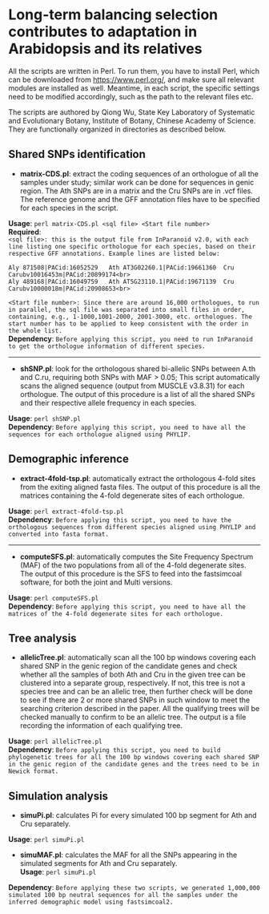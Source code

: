 # Long-term balancing selection contributes to adaptation in Arabidopsis and its relatives

All the scripts are written in Perl. To run them, you have to install Perl, which can be downloaded from https://www.perl.org/, and make sure all relevant modules are installed as well. Meantime, in each script, the specific settings need to be modified accordingly, such as the path to the relevant files etc.

The scripts are authored by Qiong Wu, State Key Laboratory of Systematic and Evolutionary Botany, Institute of Botany, Chinese Academy of Science. They are functionally organized in directories as described below.

Shared SNPs identification
---
*	**matrix-CDS.pl**: extract the coding sequences of an orthologue of all the samples under study; similar work can be done for sequences in genic region. The Ath SNPs are in a matrix and the Cru SNPs are in .vcf files. The reference genome and the GFF annotation files have to be specified for each species in the script. <br> 

**Usage**: `perl matrix-CDS.pl <sql file> <Start file number>`<br>
**Required**: <br>
`<sql file>: this is the output file from InParanoid v2.0, with each line listing one specific orthologue for each species, based on their respective GFF annotations. Example lines are listed below:`<br>
  
    Aly	871508|PACid:16052529	Ath	AT3G02260.1|PACid:19661360	Cru	Carubv10016453m|PACid:20899174<br>
    Aly	489168|PACid:16049759	Ath	AT5G23110.1|PACid:19671139	Cru	Carubv10000018m|PACid:20908653<br>

`<Start file number>: Since there are around 16,000 orthologues, to run in parallel, the sql file was separated into small files in order, containing, e.g., 1-1000,1001-2000, 2001-3000, etc. orthologues. The start number has to be applied to keep consistent with the order in the whole list.` <br>
**Dependency**: `Before applying this script, you need to run InParanoid to get the orthologue information of different species.`<br>

---
*	**shSNP.pl**: look for the orthologous shared bi-allelic SNPs between A.th and C.ru, requiring both SNPs with MAF > 0.05; This script automatically scans the aligned sequence (output from MUSCLE v3.8.31) for each orthologue. The output of this procedure is a list of all the shared SNPs and their respective allele frequency in each species.<br>

**Usage**: `perl shSNP.pl`<br>
**Dependency**: `Before applying this script, you need to have all the sequences for each orthologue aligned using PHYLIP.`<br>

Demographic inference
---
*	**extract-4fold-tsp.pl**: automatically extract the orthologous 4-fold sites from the exiting aligned fasta files. The output of this procedure is all the matrices containing the 4-fold degenerate sites of each orthologue.<br>

**Usage**: `perl extract-4fold-tsp.pl`<br>
**Dependency**: `Before applying this script, you need to have the orthologous sequences from different species aligned using PHYLIP and converted into fasta format.`<br>

---
*	**computeSFS.pl**: automatically computes the Site Frequency Spectrum (MAF) of the two populations from all of the 4-fold degenerate sites. The output of this procedure is the SFS to feed into the fastsimcoal software, for both the joint and Multi versions. <br>

**Usage**: `perl computeSFS.pl`<br>
**Dependency**: `Before applying this script, you need to have all the matrices of the 4-fold degenerate sites for each orthologue.`<br>

Tree analysis
---
*	**allelicTree.pl**: automatically scan all the 100 bp windows covering each shared SNP in the genic region of the candidate genes and check whether all the samples of both Ath and Cru in the given tree can be clustered into a separate group, respectively. If not, this tree is not a species tree and can be an allelic tree, then further check will be done to see if there are 2 or more shared SNPs in such window to meet the searching criterion described in the paper. All the qualifying trees will be checked manually to confirm to be an allelic tree. The output is a file recording the information of each qualifying tree.<br>

**Usage**: `perl allelicTree.pl`<br>
**Dependency**: `Before applying this script, you need to build phylogenetic trees for all the 100 bp windows covering each shared SNP in the genic region of the candidate genes and the trees need to be in Newick format.`<br>

Simulation analysis
---
*	**simuPi.pl**: calculates Pi for every simulated 100 bp segment for Ath and Cru separately.<br>

**Usage**: `perl simuPi.pl`<br>

*	**simuMAF.pl**: calculates the MAF for all the SNPs appearing in the simulated segments for Ath and Cru separately.<br>
**Usage**: `perl simuPi.pl`<br>

**Dependency**: `Before applying these two scripts, we generated 1,000,000 simulated 100 bp neutral sequences for all the samples under the inferred demographic model using fastsimcoal2.`<br>
